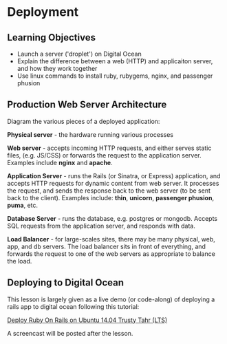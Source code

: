 # Deployment

## Learning Objectives

* Launch a server ('droplet') on Digital Ocean
* Explain the difference between a web (HTTP) and applicaiton server, and how they work
  together
* Use linux commands to install ruby, rubygems, nginx, and passenger phusion

## Production Web Server Architecture

Diagram the various pieces of a deployed application:

**Physical server** - the hardware running various processes

**Web server** - accepts incoming HTTP requests, and either serves static files,
(e.g. JS/CSS) or forwards the request to the application server. Examples
include **nginx** and **apache**.

**Application Server** - runs the Rails (or Sinatra, or Express) application,
and accepts HTTP requests for dynamic content from web server. It processes the
request, and sends the response back to the web server (to be sent back to the
client). Examples include: **thin**, **unicorn**, **passenger phusion**,
**puma**, etc.

**Database Server** - runs the database, e.g. postgres or mongodb. Accepts SQL
requests from the application server, and responds with data.

**Load Balancer** - for large-scales sites, there may be many physical, web, app,
and db servers. The load balancer sits in front of everything, and forwards the
request to one of the web servers as appropriate to balance the load.

## Deploying to Digital Ocean

This lesson is largely given as a live demo (or code-along) of deploying a rails
app to digital ocean following this tutorial:

[Deploy Ruby On Rails on Ubuntu 14.04 Trusty Tahr (LTS)](https://gorails.com/deploy/ubuntu/14.04)

A screencast will be posted after the lesson.
